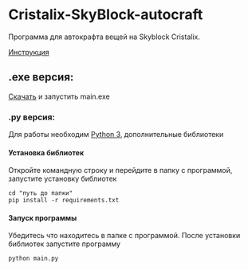 # Cristalix-SkyBlock-autocraft
Программа для автокрафта вещей на Skyblock Cristalix.

[Инструкция](https://youtu.be/22DNGgms6Tc)

## .exe версия:
  [Скачать](https://github.com/matswuuu/Cristalix-SkyBlock-autocraft/releases/download/v0.0.1/craft.exe) и запустить main.exe
 
### .py версия:
  Для работы необходим [Python 3](https://www.python.org/downloads/), дополнительные библиотеки
  
#### Установка библиотек
   Откройте командную строку и перейдите в папку с программой, запустите установку библиотек

    cd "путь до папки"
    pip install -r requirements.txt
    
#### Запуск программы
   Убедитесь что находитесь в папке с программой. После установки библиотек запустите программу
     
    python main.py
